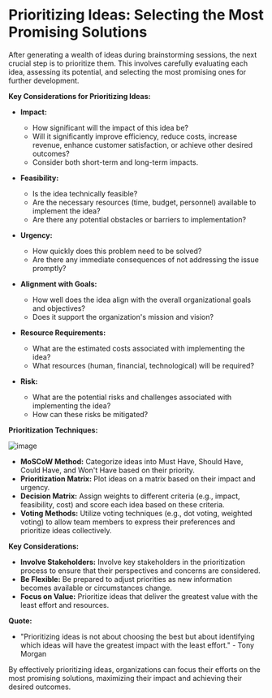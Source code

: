 # Prioritizing Ideas: Selecting the Most Promising Solutions

After generating a wealth of ideas during brainstorming sessions, the next crucial step is to prioritize them. This involves carefully evaluating each idea, assessing its potential, and selecting the most promising ones for further development.

**Key Considerations for Prioritizing Ideas:**

* **Impact:** 
    * How significant will the impact of this idea be? 
    * Will it significantly improve efficiency, reduce costs, increase revenue, enhance customer satisfaction, or achieve other desired outcomes?
    * Consider both short-term and long-term impacts.

* **Feasibility:**
    * Is the idea technically feasible? 
    * Are the necessary resources (time, budget, personnel) available to implement the idea? 
    * Are there any potential obstacles or barriers to implementation?

* **Urgency:**
    * How quickly does this problem need to be solved? 
    * Are there any immediate consequences of not addressing the issue promptly?

* **Alignment with Goals:**
    * How well does the idea align with the overall organizational goals and objectives?
    * Does it support the organization's mission and vision?

* **Resource Requirements:** 
    * What are the estimated costs associated with implementing the idea? 
    * What resources (human, financial, technological) will be required?

* **Risk:** 
    * What are the potential risks and challenges associated with implementing the idea? 
    * How can these risks be mitigated?

**Prioritization Techniques:**

![image](https://github.com/user-attachments/assets/9e0471ba-1ddb-4fc5-9f7e-6f483d9efbe4)

* **MoSCoW Method:** Categorize ideas into Must Have, Should Have, Could Have, and Won't Have based on their priority.
* **Prioritization Matrix:** Plot ideas on a matrix based on their impact and urgency.
* **Decision Matrix:** Assign weights to different criteria (e.g., impact, feasibility, cost) and score each idea based on these criteria.
* **Voting Methods:** Utilize voting techniques (e.g., dot voting, weighted voting) to allow team members to express their preferences and prioritize ideas collectively.

**Key Considerations:**

* **Involve Stakeholders:** Involve key stakeholders in the prioritization process to ensure that their perspectives and concerns are considered.
* **Be Flexible:** Be prepared to adjust priorities as new information becomes available or circumstances change.
* **Focus on Value:** Prioritize ideas that deliver the greatest value with the least effort and resources.

**Quote:**

* "Prioritizing ideas is not about choosing the best but about identifying which ideas will have the greatest impact with the least effort." - Tony Morgan

By effectively prioritizing ideas, organizations can focus their efforts on the most promising solutions, maximizing their impact and achieving their desired outcomes.
